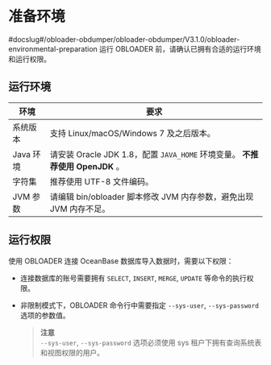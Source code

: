 准备环境 
=========================
#docslug#/obloader-obdumper/obloader-obdumper/V3.1.0/obloader-environmental-preparation
运行 OBLOADER 前，请确认已拥有合适的运行环境和运行权限。

运行环境 
-------------------------



| **环境**  |                            **要求**                            |
|---------|--------------------------------------------------------------|
| 系统版本    | 支持 Linux/macOS/Windows 7 及之后版本。                              |
| Java 环境 | 请安装 Oracle JDK 1.8，配置 `JAVA_HOME` 环境变量。 **不推荐使用 OpenJDK** 。 |
| 字符集     | 推荐使用 UTF-8 文件编码。                                             |
| JVM 参数  | 请编辑 bin/obloader 脚本修改 JVM 内存参数，避免出现 JVM 内存不足。                |



运行权限 
-------------------------

使用 OBLOADER 连接 OceanBase 数据库导入数据时，需要以下权限：

* 连接数据库的账号需要拥有 `SELECT`, `INSERT`, `MERGE`, `UPDATE` 等命令的执行权限。

  

* 非限制模式下，OBLOADER 命令行中需要指定 `--sys-user`, `--sys-password` 选项的参数值。
  > **注意**<br>
  > `--sys-user`, `--sys-password` 选项必须使用 sys 租户下拥有查询系统表和视图权限的用户。
